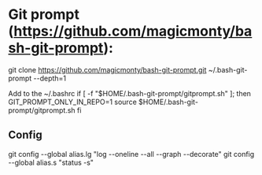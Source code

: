 # Git prompt (https://github.com/magicmonty/bash-git-prompt):

git clone https://github.com/magicmonty/bash-git-prompt.git ~/.bash-git-prompt --depth=1

Add to the ~/.bashrc
if [ -f "$HOME/.bash-git-prompt/gitprompt.sh" ]; then
    GIT_PROMPT_ONLY_IN_REPO=1
    source $HOME/.bash-git-prompt/gitprompt.sh
fi


## Config
git config --global alias.lg "log --oneline --all --graph --decorate"
git config --global alias.s "status -s"
